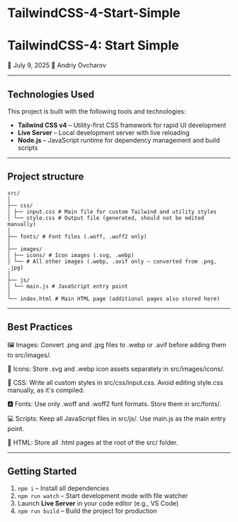 # TailwindCSS-4-Start-Simple

# TailwindCSS-4: Start Simple

📅 July 9, 2025
👤 Andriy Ovcharov

---

## Technologies Used

This project is built with the following tools and technologies:

- **Tailwind CSS v4** – Utility-first CSS framework for rapid UI development
- **Live Server** – Local development server with live reloading
- **Node.js** – JavaScript runtime for dependency management and build scripts

---

## Project structure
```
src/
│
├── css/
│ ├── input.css # Main file for custom Tailwind and utility styles
│ └── style.css # Output file (generated, should not be edited manually)
│
├── fonts/ # Font files (.woff, .woff2 only)
│
├── images/
│ ├── icons/ # Icon images (.svg, .webp)
│ └── # All other images (.webp, .avif only – converted from .png, .jpg)
│
├── js/
│ └── main.js # JavaScript entry point
│
└── index.html # Main HTML page (additional pages also stored here)
```
---

## Best Practices

🖼️ Images: Convert .png and .jpg files to .webp or .avif before adding them to src/images/.

🎯 Icons: Store .svg and .webp icon assets separately in src/images/icons/.

🎨 CSS: Write all custom styles in src/css/input.css. Avoid editing style.css manually, as it's compiled.

🅰️ Fonts: Use only .woff and .woff2 font formats. Store them in src/fonts/.

💻 Scripts: Keep all JavaScript files in src/js/. Use main.js as the main entry point.

📄 HTML: Store all .html pages at the root of the src/ folder.

---

## Getting Started

1. `npm i` – Install all dependencies
2. `npm run watch` – Start development mode with file watcher
3. Launch **Live Server** in your code editor (e.g., VS Code)
4. `npm run build` – Build the project for production
